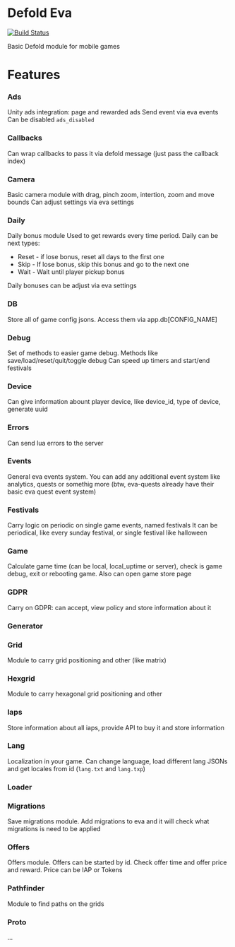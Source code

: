 # Defold Eva
[![Build Status](https://travis-ci.org/Insality/defold-eva.svg?branch=master)](https://travis-ci.org/Insality/defold-eva)

Basic Defold module for mobile games


# Features

### Ads
Unity ads integration: page and rewarded ads
Send event via eva events
Can be disabled `ads_disabled`


### Callbacks
Can wrap callbacks to pass it via defold message (just pass the callback index)


### Camera
Basic camera module with drag, pinch zoom, intertion, zoom and move bounds
Can adjust settings via eva settings


### Daily
Daily bonus module
Used to get rewards every time period. Daily can be next types:
- Reset - if lose bonus, reset all days to the first one
- Skip - If lose bonus, skip this bonus and go to the next one
- Wait -  Wait until player pickup bonus

Daily bonuses can be adjust via eva settings


### DB
Store all of game config jsons. Access them via app.db[CONFIG_NAME]


### Debug
Set of methods to easier game debug. Methods like save/load/reset/quit/toggle debug
Can speed up timers and start/end festivals


### Device
Can give information abount player device, like device_id, type of device, generate uuid


### Errors
Can send lua errors to the server


### Events
General eva events system. You can add any additional event system like analytics, quests or somethig more (btw, eva-quests already have their basic eva quest event system)


### Festivals
Carry logic on periodic on single game events, named festivals
It can be periodical, like every sunday festival, or single festival like halloween


### Game
Calculate game time (can be local, local_uptime or server), check is game debug, exit or rebooting game. Also can open game store page


### GDPR
Carry on GDPR: can accept, view policy and store information about it


### Generator


### Grid
Module to carry grid positioning and other (like matrix)


### Hexgrid
Module to carry hexagonal grid positioning and other


### Iaps
Store information about all iaps, provide API to buy it and store information


### Lang
Localization in your game. Can change language, load different lang JSONs and get locales from id (`lang.txt` and `lang.txp`)


### Loader



### Migrations
Save migrations module. Add migrations to eva and it will check what migrations is need to be applied


### Offers
Offers module. Offers can be started by id. Check offer time and offer price and reward.
Price can be IAP or Tokens


### Pathfinder
Module to find paths on the grids


### Proto
...




